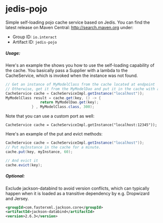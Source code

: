 # jedis-pojo
Simple self-loading pojo cache service based on Jedis. 
You can find the latest release on Maven Central: <http://search.maven.org> under:
- Group ID: ``io.interact``
- Artifact ID: ``jedis-pojo``

##### Usage:
Here's an example the shows you how to use the self-loading capability of the cache.
You basically pass a Supplier with a lambda to the CacheService, which is invoked when
the instance was not found.
```java
// Get an instance of MyModelClass from the cache located at endpoint 'localhost' when it was found.
// Otherwise, get it from the MyModelDao and put it in the cache with a TTL of 5 minutes.
CacheService cache = CacheServiceImpl.getInstance("localhost"));
MyModelClass result = cache.get(key, () -> {
                return MyModelDao.get(key);
            } , MyModelClass.class, 300);
```

Note that you can use a custom port as well:
```
CacheService cache = CacheServiceImpl.getInstance("localhost:12345"));
```

Here's an example of the put and evict methods:
```java
CacheService cache = CacheServiceImpl.getInstance("localhost"));
// Put myInstance in the cache for a minute.
cache.put(key, myInstance, 60);

// And evict it
cache.evict(key);
```

##### Optional:
Exclude jackson-databind to avoid version conflicts, which can typically happen when it
is loaded as a transitive dependency by e.g. Dropwizard and Jersey.
```xml
<groupId>com.fasterxml.jackson.core</groupId>
<artifactId>jackson-databind</artifactId>
<version>2.6.3</version>
```
